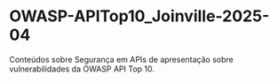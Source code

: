 # OWASP-APITop10_Joinville-2025-04
Conteúdos sobre Segurança em APIs de apresentação sobre vulnerabilidades da OWASP API Top 10.
